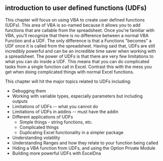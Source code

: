 ## introduction to user defined functions (UDFs)

This chapter will focus on using VBA to create user defined functions (UDFs).  This area of VBA is so-named because it allows you to add functions that are callable from the spreadsheet.  Once you're familiar with VBA, you'll recognize that there is no difference between a normal VBA Function and a UDF.  The only difference is that a Functions "becomes" a UDF once it is called from the spreadsheet. Having said that, UDFs are still incredibly powerful and can be an incredible time saver when working with a spreadsheet.  The power of UDFs is that there are very few limitations to what you can do inside a UDF.  This means that you can do complicated tasks from a single function call in Excel.  Contrast this with the mess you get when doing complicated things with normal Excel functions.

This chapter will hit the major topics related to UDFs including:

* Debugging them
* Working with variable types, especially parameters but including outputs
* Limitations of UDFs -- what you cannot do
* Limitations of UDFs in addins -- must have the addin
* Different applications of UDFs
    * Simple things - string functions, etc.
    * Complicated things
    * Duplicating Excel functionality in a simpler package
* Understanding volatility
* Understanding Ranges and how they relate to your function being called
* Hiding a VBA function from UDFs, and using the Option Private Module
* Building more powerful UDFs with ExcelDna
